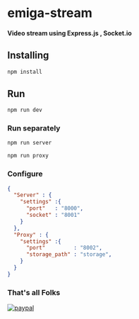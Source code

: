 # emiga-stream
#### Video stream using Express.js , Socket.io

## Installing
```bash
npm install
```

## Run
```bash
npm run dev
```
### Run separately
```bash
npm run server
```

```bash
npm run proxy
```

### Configure
```json
{
  "Server" : {
    "settings" :{
      "port"   : "8000",
      "socket" : "8001"
    }
  },
  "Proxy" : {
    "settings" :{
      "port"         : "8002",
      "storage_path" : "storage",
    }
  }
}
```

### That's all Folks

[![paypal](https://www.paypalobjects.com/en_US/i/btn/btn_donateCC_LG.gif)](https://paypal.me/emigapay)

